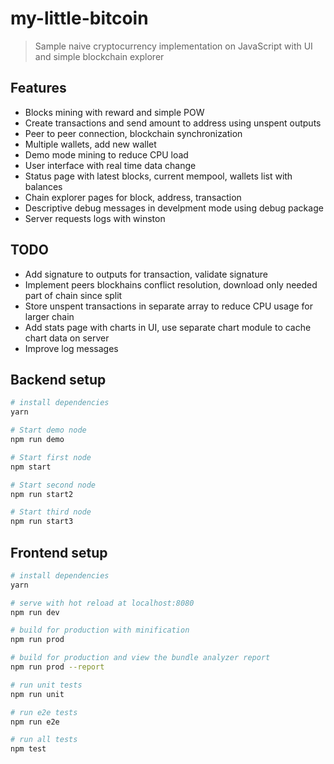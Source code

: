 # my-little-bitcoin

> Sample naive cryptocurrency implementation on JavaScript with UI and simple blockchain explorer

## Features

- Blocks mining with reward and simple POW 
- Create transactions and send amount to address using unspent outputs
- Peer to peer connection, blockchain synchronization
- Multiple wallets, add new wallet
- Demo mode mining to reduce CPU load
- User interface with real time data change
- Status page with latest blocks, current mempool, wallets list with balances
- Chain explorer pages for block, address, transaction
- Descriptive debug messages in develpment mode using debug package
- Server requests logs with winston

## TODO

- Add signature to outputs for transaction, validate signature
- Implement peers blockhains conflict resolution, download only needed part of chain since split
- Store unspent transactions in separate array to reduce CPU usage for larger chain
- Add stats page with charts in UI, use separate chart module to cache chart data on server
- Improve log messages

## Backend setup

``` bash
# install dependencies
yarn

# Start demo node
npm run demo

# Start first node
npm start

# Start second node
npm run start2

# Start third node
npm run start3
```

## Frontend setup

``` bash
# install dependencies
yarn

# serve with hot reload at localhost:8080
npm run dev

# build for production with minification
npm run prod

# build for production and view the bundle analyzer report
npm run prod --report

# run unit tests
npm run unit

# run e2e tests
npm run e2e

# run all tests
npm test
```
 